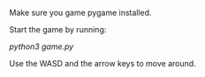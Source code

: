 Make sure you game pygame installed.

Start the game by running:

<i>python3 game.py</i>

Use the WASD and the arrow keys to move around.

